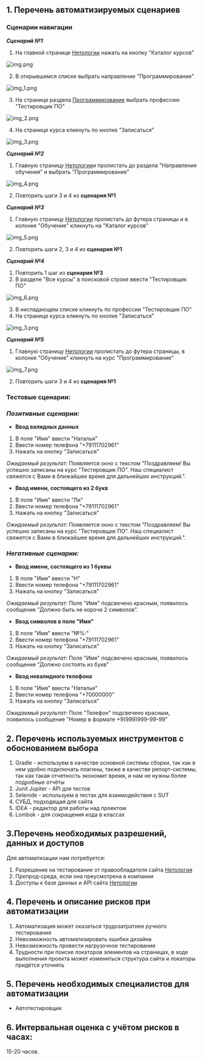 ## 1. Перечень автоматизируемых сценариев
### Сценарии навигации

_**Сценарий №1**_

1. На главной странице [Нетологии](README.md:6) нажать на кнопку "Каталог курсов"

![img.png](img.png)

2. В открывшемся списке выбрать направление "Программирование"

![img_1.png](img_1.png)

3. На странице раздела [Программирование](https://netology.ru/development) выбрать профессию "Тестировщик ПО"

![img_2.png](img_2.png)

4. На странице курса кликнуть по кнопке "Записаться"

![img_3.png](img_3.png)

_**Сценарий №2**_

1. Главную страницу [Нетологии](README.md:6)и пролистать до раздела "Направления обучения" и выбрать "Программирование"

![img_4.png](img_4.png)

2. Повторить шаги 3 и 4 из **сценария №1**

_**Сценарий №3**_

1. Главную страницу [Нетологии](README.md:6) пролистать до футера страницы и в колонке "Обучение" кликнуть на "Каталог курсов"

![img_5.png](img_5.png)

2. Повторить шаги 2, 3 и 4 из **сценария №1**

_**Сценарий №4**_

1. Повторить 1 шаг из **сценария №3**
2. В разделе "Все курсы" в поисковой строке ввести "Тестировщик ПО"

![img_6.png](img_6.png)

3. В ниспадающем списке кликнуть по профессии "Тестировщик ПО"
4. На странице курса кликнуть по кнопке "Записаться"

![img_3.png](img_3.png)

_**Сценарий №5**_

1. Главную страницу [Нетологии](README.md:6) пролистать до футера страницы, в колонке "Обучение" кликнуть на курс "Программирование"

![img_7.png](img_7.png)

2. Повторить шаги 3 и 4 из **сценария №1**

### Тестовые сценарии:

### *Позитивные сценарии:*
* **Ввод валидных данных**

1. В поле "Имя" ввести "Наталья"
1. Ввести номер телефона "+79111702961"
1. Нажать на кнопку "Записаться"

*Ожидаемый результат:* Появляется окно с текстом "Поздравляем! Вы успешно записаны на курс "Тестировщик ПО". Наш специалист свяжется с Вами в ближайшее время для дальнейших инструкций.".

* **Ввод имени, состоящего из 2 букв**

1. В поле "Имя" ввести "Ли"
1. Ввести номер телефона "+79111702961"
1. Нажать на кнопку "Записаться"

*Ожидаемый результат:* Появляется окно с текстом "Поздравляем! Вы успешно записаны на курс "Тестировщик ПО". Наш специалист свяжется с Вами в ближайшее время для дальнейших инструкций.".

### *Негативные сценарии:*
* **Ввод имени, состоящего из 1 буквы**

1. В поле "Имя" ввести "Н"
1. Ввести номер телефона "+79111702961"
1. Нажать на кнопку "Записаться"

*Ожидаемый результат:* Поле "Имя" подсвечено красным, появилось сообщение "Должно быть не короче 2 символов".

* **Ввод символов в поле "Имя"**

1. В поле "Имя" ввести "№%:"
1. Ввести номер телефона "+79111702961"
1. Нажать на кнопку "Записаться"

*Ожидаемый результат:* Поле "Имя" подсвечено красным, появилось сообщение "Должно состоять из букв"

* **Ввод невалидного телефона**

1. В поле "Имя" ввести "Наталья"
1. Ввести номер телефона "+70000000"
1. Нажать на кнопку "Записаться"

*Ожидаемый результат:* Поле "Телефон" подсвечено красным, появилось сообщение "Номер в формате +9(999)999-99-99"

## 2. Перечень используемых инструментов с обоснованием выбора
1. Gradle - используем в качестве основной системы сборки, так как в нем удобно подключать плагины, также в качестве репорт-системы, так как такая отчетность экономит время, и нам не нужны более подробные отчёты
1. Junit Jupiter - API для тестов
1. Selenide - используем в тестах для взаимодействия с SUT
1. СУБД, подходящая для сайта
1. IDEA - редактор для работы над проектом
1. Lombok - для сокращения кода в классах

## 3.Перечень необходимых разрешений, данных и доступов
Для автоматизации нам потребуется:
1. Разрешение на тестирование от правообладателя сайта [Нетология](README.md:6)
1. Препрод-среда, если она преусмотрена в компании
1. Доступы к базе данных и API сайта [Нетологии](README.md:6)

## 4. Перечень и описание рисков при автоматизации
1. Автоматизация может оказаться трудозатратнее ручного тестирования
1. Невозможность автоматизировать ошибки дизайна
1. Невозможность провести нагрузочное тестирование
1. Трудности при поиске локаторов элементов на страницах, в ходе выполнения проекта может измениться структура сайта и локаторы придётся уточнять

## 5. Перечень необходимых специалистов для автоматизации
* Автотестировщик

## 6. Интервальная оценка с учётом рисков в часах:
15-20 часов.